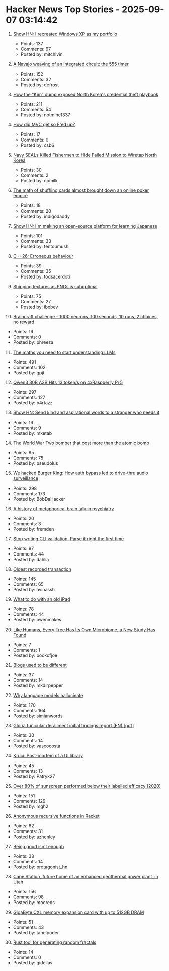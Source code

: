 # Hacker News Top Stories - 2025-09-07 03:14:42

1. [Show HN: I recreated Windows XP as my portfolio](https://mitchivin.com/)
   - Points: 137
   - Comments: 97
   - Posted by: mitchivin

2. [A Navajo weaving of an integrated circuit: the 555 timer](https://www.righto.com/2025/09/marilou-schultz-navajo-555-weaving.html)
   - Points: 152
   - Comments: 32
   - Posted by: defrost

3. [How the “Kim” dump exposed North Korea's credential theft playbook](https://dti.domaintools.com/inside-the-kimsuky-leak-how-the-kim-dump-exposed-north-koreas-credential-theft-playbook/)
   - Points: 211
   - Comments: 54
   - Posted by: notmine1337

4. [How did MVC get so F'ed up?](https://stlab.cc/tips/about-mvc.html)
   - Points: 17
   - Comments: 0
   - Posted by: csb6

5. [Navy SEALs Killed Fishermen to Hide Failed Mission to Wiretap North Korea](https://reason.com/2025/09/05/navy-seals-reportedly-killed-north-korean-fishermen-and-mutilated-their-bodies-to-hide-a-failed-mission/)
   - Points: 30
   - Comments: 2
   - Posted by: nomilk

6. [The math of shuffling cards almost brought down an online poker empire](https://www.scientificamerican.com/article/how-the-math-of-shuffling-cards-almost-brought-down-an-online-poker-empire/)
   - Points: 18
   - Comments: 20
   - Posted by: indigodaddy

7. [Show HN: I'm making an open-source platform for learning Japanese](https://kanadojo.com)
   - Points: 101
   - Comments: 33
   - Posted by: tentoumushi

8. [C++26: Erroneous behaviour](https://www.sandordargo.com/blog/2025/02/05/cpp26-erroneous-behaviour)
   - Points: 39
   - Comments: 35
   - Posted by: todsacerdoti

9. [Shipping textures as PNGs is suboptimal](https://gamesbymason.com/blog/2025/stop-shipping-pngs/)
   - Points: 75
   - Comments: 27
   - Posted by: ibobev

10. [Braincraft challenge – 1000 neurons, 100 seconds, 10 runs, 2 choices, no reward](https://github.com/rougier/braincraft)
   - Points: 16
   - Comments: 0
   - Posted by: phreeza

11. [The maths you need to start understanding LLMs](https://www.gilesthomas.com/2025/09/maths-for-llms)
   - Points: 491
   - Comments: 102
   - Posted by: gpjt

12. [Qwen3 30B A3B Hits 13 token/s on 4xRaspberry Pi 5](https://github.com/b4rtaz/distributed-llama/discussions/255)
   - Points: 297
   - Comments: 127
   - Posted by: b4rtazz

13. [Show HN: Send kind and aspirational words to a stranger who needs it](https://kindnesssender.com/)
   - Points: 16
   - Comments: 9
   - Posted by: mketab

14. [The World War Two bomber that cost more than the atomic bomb](https://www.bbc.com/future/article/20250829-the-bomber-that-became-ww2s-most-expensive-weapon)
   - Points: 95
   - Comments: 75
   - Posted by: pseudolus

15. [We hacked Burger King: How auth bypass led to drive-thru audio surveillance](https://bobdahacker.com/blog/rbi-hacked-drive-thrus/)
   - Points: 298
   - Comments: 173
   - Posted by: BobDaHacker

16. [A history of metaphorical brain talk in psychiatry](https://www.nature.com/articles/s41380-025-03053-6)
   - Points: 20
   - Comments: 3
   - Posted by: fremden

17. [Stop writing CLI validation. Parse it right the first time](https://hackers.pub/@hongminhee/2025/stop-writing-cli-validation-parse-it-right-the-first-time)
   - Points: 97
   - Comments: 44
   - Posted by: dahlia

18. [Oldest recorded transaction](https://avi.im/blag/2025/oldest-txn/)
   - Points: 145
   - Comments: 65
   - Posted by: avinassh

19. [What to do with an old iPad](http://odb.ar/blog/2025/09/05/hosting-my-blog-on-an-iPad-2.html)
   - Points: 78
   - Comments: 44
   - Posted by: owenmakes

20. [Like Humans, Every Tree Has Its Own Microbiome, a New Study Has Found](https://www.nytimes.com/2025/08/27/science/biology-trees-microbiomes.html)
   - Points: 7
   - Comments: 1
   - Posted by: bookofjoe

21. [Blogs used to be different](https://jetgirl.art/blogs-used-to-be-very-different/)
   - Points: 37
   - Comments: 14
   - Posted by: mkdirpepper

22. [Why language models hallucinate](https://openai.com/index/why-language-models-hallucinate/)
   - Points: 170
   - Comments: 164
   - Posted by: simianwords

23. [Gloria funicular derailment initial findings report (EN) [pdf]](https://www.gpiaaf.gov.pt/upload/processos/d054239.pdf)
   - Points: 30
   - Comments: 14
   - Posted by: vascocosta

24. [Kruci: Post-mortem of a UI library](https://pwy.io/posts/kruci-post-mortem/)
   - Points: 45
   - Comments: 13
   - Posted by: Patryk27

25. [Over 80% of sunscreen performed below their labelled efficacy (2020)](https://www.consumer.org.hk/en/press-release/528-sunscreen-test)
   - Points: 151
   - Comments: 129
   - Posted by: mgh2

26. [Anonymous recursive functions in Racket](https://github.com/shriram/anonymous-recursive-function)
   - Points: 62
   - Comments: 31
   - Posted by: azhenley

27. [Being good isn't enough](https://joshs.bearblog.dev/being-good-isnt-enough/)
   - Points: 38
   - Comments: 14
   - Posted by: protagonist_hn

28. [Cape Station, future home of an enhanced geothermal power plant, in Utah](https://www.gatesnotes.com/utahs-hottest-new-power-source-is-below-the-ground)
   - Points: 156
   - Comments: 98
   - Posted by: mooreds

29. [GigaByte CXL memory expansion card with up to 512GB DRAM](https://www.gigabyte.com/PC-Accessory/AI-TOP-CXL-R5X4)
   - Points: 51
   - Comments: 43
   - Posted by: tanelpoder

30. [Rust tool for generating random fractals](https://github.com/benjaminrall/chaos-game)
   - Points: 14
   - Comments: 0
   - Posted by: gidellav

